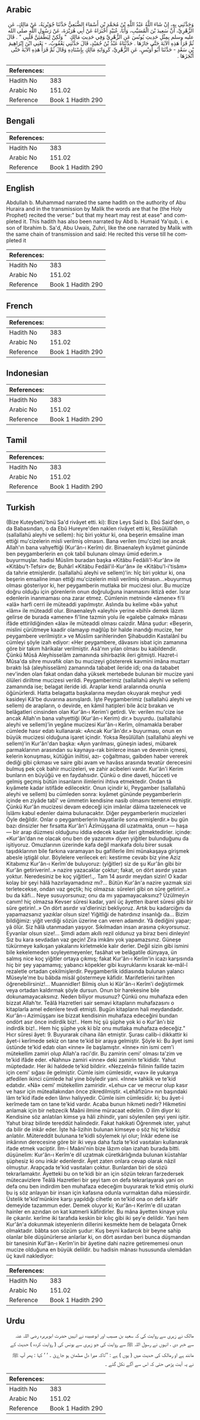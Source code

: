 ## Arabic


<div dir="rtl" lang="ar" style={{fontSize:'larger',backgroundColor:'#f8f9fa',padding:20}}>
وَحَدَّثَنِي بِهِ، إِنْ شَاءَ اللَّهُ عَبْدُ اللَّهِ بْنُ مُحَمَّدِ بْنِ أَسْمَاءَ الضُّبَعِيُّ حَدَّثَنَا جُوَيْرِيَةُ، عَنْ مَالِكٍ، عَنِ الزُّهْرِيِّ، أَنَّ سَعِيدَ بْنَ الْمُسَيَّبِ، وَأَبَا، عُبَيْدٍ أَخْبَرَاهُ عَنْ أَبِي هُرَيْرَةَ، عَنْ رَسُولِ اللَّهِ صلى الله عليه وسلم بِمِثْلِ حَدِيثِ يُونُسَ عَنِ الزُّهْرِيِّ وَفِي حَدِيثِ مَالِكٍ ‏ "‏ وَلَكِنْ لِيَطْمَئِنَّ قَلْبِي ‏"‏ ‏.‏ قَالَ ثُمَّ قَرَأَ هَذِهِ الآيَةَ حَتَّى جَازَهَا ‏.‏ حَدَّثَنَاهُ عَبْدُ بْنُ حُمَيْدٍ، قَالَ حَدَّثَنِي يَعْقُوبُ، - يَعْنِي ابْنَ إِبْرَاهِيمَ بْنِ سَعْدٍ - حَدَّثَنَا أَبُو أُوَيْسٍ، عَنِ الزُّهْرِيِّ، كَرِوَايَةِ مَالِكٍ بِإِسْنَادِهِ وَقَالَ ثُمَّ قَرَأَ هَذِهِ الآيَةَ حَتَّى أَنْجَزَهَا ‏.‏
</div>
<div style={{backgroundColor:'#f8f9fa',padding:20, marginBottom: 10}}><table> <thead> <tr> <th>References:</th> <th></th> </tr> </thead> <tbody><tr><td>Hadith No</td><td>383</td></tr><tr><td>Arabic No</td><td>151.02</td></tr><tr><td>Reference</td><td>Book 1 Hadith 290</td></tr></tbody></table></div>

## Bengali


<div dir="ltr" lang="bn" style={{fontSize:'larger',backgroundColor:'#f8f9fa',padding:20}}>

</div>
<div style={{backgroundColor:'#f8f9fa',padding:20, marginBottom: 10}}><table> <thead> <tr> <th>References:</th> <th></th> </tr> </thead> <tbody><tr><td>Hadith No</td><td>383</td></tr><tr><td>Arabic No</td><td>151.02</td></tr><tr><td>Reference</td><td>Book 1 Hadith 290</td></tr></tbody></table></div>

## English


<div dir="ltr" lang="en" style={{fontSize:'larger',backgroundColor:'#f8f9fa',padding:20}}>
Abdullah b. Muhammad narrated the same hadith on the authority of Abu Huraira and in the transmission by Malik the words are that he (the Holy Prophet) recited the verse:" but that my heart may rest at ease" and completed it. This hadith has also been narrated by Abd b. Humaid Ya'qub, i. e. son of Ibrahim b. Sa'd, Abu Uwais, Zuhri, like the one narrated by Malik with the same chain of transmission and said: He recited this verse till he completed it
</div>
<div style={{backgroundColor:'#f8f9fa',padding:20, marginBottom: 10}}><table> <thead> <tr> <th>References:</th> <th></th> </tr> </thead> <tbody><tr><td>Hadith No</td><td>383</td></tr><tr><td>Arabic No</td><td>151.02</td></tr><tr><td>Reference</td><td>Book 1 Hadith 290</td></tr></tbody></table></div>

## French


<div dir="ltr" lang="fr" style={{fontSize:'larger',backgroundColor:'#f8f9fa',padding:20}}>

</div>
<div style={{backgroundColor:'#f8f9fa',padding:20, marginBottom: 10}}><table> <thead> <tr> <th>References:</th> <th></th> </tr> </thead> <tbody><tr><td>Hadith No</td><td>383</td></tr><tr><td>Arabic No</td><td>151.02</td></tr><tr><td>Reference</td><td>Book 1 Hadith 290</td></tr></tbody></table></div>

## Indonesian


<div dir="ltr" lang="id" style={{fontSize:'larger',backgroundColor:'#f8f9fa',padding:20}}>

</div>
<div style={{backgroundColor:'#f8f9fa',padding:20, marginBottom: 10}}><table> <thead> <tr> <th>References:</th> <th></th> </tr> </thead> <tbody><tr><td>Hadith No</td><td>383</td></tr><tr><td>Arabic No</td><td>151.02</td></tr><tr><td>Reference</td><td>Book 1 Hadith 290</td></tr></tbody></table></div>

## Tamil


<div dir="ltr" lang="ta" style={{fontSize:'larger',backgroundColor:'#f8f9fa',padding:20}}>

</div>
<div style={{backgroundColor:'#f8f9fa',padding:20, marginBottom: 10}}><table> <thead> <tr> <th>References:</th> <th></th> </tr> </thead> <tbody><tr><td>Hadith No</td><td>383</td></tr><tr><td>Arabic No</td><td>151.02</td></tr><tr><td>Reference</td><td>Book 1 Hadith 290</td></tr></tbody></table></div>

## Turkish


<div dir="ltr" lang="tr" style={{fontSize:'larger',backgroundColor:'#f8f9fa',padding:20}}>
(Bize Kuteybetü'bnü Sa'd rivâyet etti. ki): Bize Leys Said b. Ebû Said'den, o da Babasından, o da Ebû Hureyre'den naklen rivâyet etti ki, Resûlüllah (sallallahü aleyhi ve sellem): hiç biri yoktur ki, ona beşerin emsaline iman ettiği mu'cizelerin misli verilmiş olmasın. Bana verilen (mu'cize) ise ancak Allah'ın bana vahyeftiği (Kur'ân-ı Kerîm) dir. Binaenaleyh kıyâmet gününde ben peygamberlerin en çok tabiî bulunanı olmayı ümid ederim.» buyurmuşlar. hadisi Müslim buradan başka «Kitâbu Fedâili'l-Kur'ân» ile «Kitâbu't-Tefsir» de; Buhârî «Kitâbu Fedâil'il-Kur'ân» ile «Kitâbu'l-i'tisâm» da tahrie etmişlerdir. (sallallahü aleyhi ve sellem)'in: hîç biri yoktur ki, ona beşerin emsaline iman ettiği mu'cizelerin misli verilmiş olmasın...»buyurmuş olması gösteriyor ki, her peygamberin mutlaka bir mucizesi olur. Bu mucize doğru olduğu için görenlerin onun doğruluğuna inanmasını iktizâ eder. İsrar edenlerin inanmaması ona zarar etmez. Cümlenin metninde «âmene» fi'li «alâ» harfi cerri ile müteaddi yapılmıştır. Aslında bu kelime «bâ» yahut «lâm» ile müteaddî olur. Binaenaleyh «aleyhi» yerine «bihî» demek lâzım gelirse de burada «amene» fi'line tazmin yolu ile «galebe çalmak» mânası ifâde ettirildiğinden «âla» ile müteaddi olması caizdir. Mâna şudur: «Beşerin, mislini çürütmeye kaadir olamayıp mağlûp bir halde inandığı mucize, her peygambere verilmiştir.» ve Müslim sarihlerinden Şihabuddin Kastalânî bu cümleyi şöyle izah ediyor: «Her peygambere, dâvasını isbat için zamanına göre bir takım hârikalar verilmiştir. Asâ'nın yılan olması bu kabildendir. Çünkü Mûsâ Aleyhisselâm zamanında sihirbazlık ileri gitmişti. Hazret-i Mûsa'da sihre muvafık olan bu mucizeyi göstererek kavmini imâna muztarr bıraktı İsâ (aleyhisselâm) zamanında tababet ileride idi; ona da tababet nev'inden olan fakat ondan daha yüksek mertebede bulunan bir mucize yani ölüleri diriltme mucizesi verildi. Peygamberimiz (sallallahü aleyhi ve sellem) zamanında ise; belagat ileride idi. Araplar kendi aralarında onunla öğünürlerdi. Hatta belagatta başkalarına meydan okuyarak meşhur yedi kasideyi Kâ'be duvarına asınışlardı. İşte Peygamberimiz (sallallahü aleyhi ve sellem) de arapların, o devirde, en kâmil hatipleri bile âciz bırakan ve belâgatleri cinsinden olan Kur'ân-ı Kerim'i getirdi. Ve: verilen mu'cize ise ancak Allah'ın bana vahyettiği (Kur'ân-ı Kerim) dir.» buyurdu. (sallallahü aleyhi ve sellem)’in yegâne mucizesi Kur'ân-ı Kerîm, olmamakla beraber cümlede hasır edatı kullanarak: «Ancak Kur'ân'dır.» buyurması, onun en büyük mucizesi olduğuna işaret içindir. Yoksa Resûlüllah (sallallahü aleyhi ve sellem)'in Kur'ân'dan başka: «Ayın yarılması, güneşin iadesi, mübarek parmaklarının arasından su kaynaya-rak binlerce insan ve devenin içmesi, kelerin konuşması, kütüğün iniltisi, azı- çoğaltması, gaibden haber vererek dediği gibi çıkması ve saire gibi avam ve havâss arasında tevatür derecesini bulmuş pek çok bahir mucizeleri, ve zahir acibeleri vardır. Kur'ân'i Kerim bunların en büyüğü ve en faydahsıdır. Çünkü o dine daveti, hücceti ve gelmiş geçmiş bütün insanların ilimlerini ihtiva etmektedir. Ondan tâ kıyâmete kadar istifâde edilecektir. Onun içindir ki, Peygamber (sallallahü aleyhi ve sellem) bu cümleden sonra: kıyâmet gününde peygamberlerin içinde en ziyâde tabî' ve ümmetin kendisine nasib olmasını temenni etmiştir. Çünkü Kur'ân mucizesi devam edeceği için imânlar dâima tazelenecek ve İslâmı kabul edenler daima bulunacaktır. Diğer peygamberlerin mucizeleri Öyle değildir. Onlar o peygamberlerin hayatlarile sona ermişlerdir.» bu gün bazı dinsizler her fırsatta Kur'ân'i Âzîmüşşana dil uzatmakta, onun — haşa — bir arap düzmesi olduğunu iddia edecek kadar ileri gitmektedirler. içinde: «Kur'ân'dan ne olacak onu ben de yazarım» diyen yiğitler bulunduğunu da işitiyoruz. Omuzlarının üzerinde kafa değil mankafa dolu birer susak taşıdıklarının bile farkına varamayan bu gafillerle ilmi münakaşaya girişmek abesle iştigâl olur. Böylelere verilecek eri: kestirme cevabı biz yine Aziz Kitabımız Kur'ân-ı Kerîm'de buluyoruz: (yiğitler) siz de şu Kur'ân gibi bir Kur'ân getiriverin!..» nazire yazacaklar çoktur; fakat, on dört asırdır yazan yoktur. Neredesiniz be koç yiğitler!.,. Tam 14 asırdır meydan sizin! O kadar kolay bir şeyi hâlâ hazırlayamadınız mı?... Bütün Kur'ân'a nazire yazmak sizi terletecekse, ondan vaz geçtik; hiç olmazsa: sûreleri gibi on sûre getirin!..» bu da kâfi... Neye susuyorsunuz; onu da mı yapamayacaksınız? Üzülmeyin canım! hiç olmazsa Kevser sûresi kadar, yanî üç âyetten ibaret sûresi gibi bir sûre getirin!..» On dört asırdır va'dlerinizi bekliyoruz. Artık bu kadarciğını da yapamazsanız yazıklar olsun size! Yiğitliği de hatırdınız insanlığı da... Bizim bildiğimiz: yiğit verdiği sözün üzerine can veren adamdır. Yâ dediğini yapar; yâ ölür. Siz hâlâ utanmadan yaşıyor. Sıkılmadan insan arasına çıkıyorsunuz. Eyvanlar olsun size!... Şimdi adam akıllı rezil oldunuz ya biraz beni dinleyin! Sız bu kara sevdadan vaz geçin! Zira imkânı yok yapamazsınız. Güneşe tükürmeye kalkışan yakalarını kirletmekle kalır derler. Değil sizin gibi ismini bile kekelemeden soyleyemeyenler, fasâhat ve belâgatile dünyaya, ün salmış nice koç yiğitler ortaya çıkmış; fakat Kur'ân-ı Kerîm'in icazı karşısında hiç bir şey yapamamış; yabancı köpekler gibi kuyruklarını kısarak ke-mâl-î rezaletle ortadan çekilmişlerdir. Peygamberlik iddiasında bulunan yalancı Müseyle'me bu bâbda misâl göstermeye kâfidir. Marifetlerini tarihten öğrenebilirsiniz!... Muannidler! Bilmiş olun ki Kûr'ân-ı Kerîm'i değiştirmek veya ortadan kaldırmak şöyle dursun. Onun bir harekesine bile dokunamayacaksınız. Neden biliyor musunuz? Çünkü onu muhafaza eden bizzat Allah'tır. Teâlâ Hazretleri sair semavi kitapların muhafazasını o kitaplarla amel edenlere tevdi etmişti. Bugün kitapların hali meydandadır. Kur'ân-ı Azimüşşanı ise bizzat kendisinin muhafaza edeceğini bundan ondört asır önce indirdik biz!.. Hem hiç şü şüphe yok ki o Kur'ân'ı biz indirdik biz!.. Hem hiç şüphe yok ki bîz onu mutlaka muhafaza edeceğiz." Hıcr sûresi âyet: 9. Buyurarak cihana ilân etmiştir. Şurası calib-i dikkattir ki âyet-i kerîmede sekiz on tane te'kid bir araya gelmiştir. Şöyle ki: Bu âyet ismi üstünde te'kid edatı olan «inne» ile başlamıştır. «Inne» nin ismi cem'i mütekellim zamiri olup Allah'a raci'dir. Bu zamirin cemi' olması ta'zim ve te'kid ifâde eder. «Nahnu» zamiri «inne» deki zamirin te'kididir. Yahut müptedadır. Her iki haldede te'kid bildirir. «Nezzelnâ» fiilinin failîde tazim için cemi' sığası ile gelmiştir. Cümle isim cümlesidir, «vav» ile yukarıya atfedilen ikinci cümlede hal yine böyledir yani. «Inne» tahkik ve te'kid edatıdır. «Nâ» cemi' mütekellim zamiridir. «Lehu» car ve mecrur olup kasır ve hasır için müteallakından önce zikredilmiştir. «Lehâfizûn» nın başındaki lâm te'kid ifade eden lânvı haliyyedir. Cümle isim cümlesidir. ki; bu âyet-i kerîmede tam on tane te'kid vardır. Acaba bunun hikmeti nedir? Hikmetini anlamak için bir nebzecik Maâni ilmine müracaat edelim. O ilim diyor ki: Kendisine söz anlatılan kimse ya hâli zihindir, yani söylenilen şeyi yeni işitir. Yahut biraz bilirde tereddüt halindedir. Fakat hakikati Öğrenmek ister, yahut da bilir de inkâr eder. İşte hâ-lizihin bulunan kimseye o söz hiç te'kidsiz anlatılır. Mütereddit bulunana te'kidli söylemek iyi olur; İnkâr edene ise inkârının derecesine göre bir iki veya daha fazla te'kid vasıtaları kullanarak ifade etmek vaciptir. İlm-i Maâni'nin bize lâzım olan izahatı burada bitti. düşünelim: Kur'ân-ı Kerîm'e dil uzatmak cüretkârlığında bulunan küstahlar şüphesiz ki onu inkâr edenlerdir. Âyet zaten onlara cevap olarak nâzil olmuştur. Arapçada te'kid vasıtaları çoktur. Bunlardan biri de sözü tekrarlamaktır. Âyetteki bu on te'kidi bir an için sözün tekrarı farzedersek mütecavizlere Teâlâ Hazretleri bir şeyi tam on defa tekrarlayarak yani on defa onu ben indirdim ben muhafaza edeceğim buyurarak te'kid etmiş olurki bu iş söz anlayan bir insan için kafasına odunla vurmaktan daha müessirdir. Üstelik te'kid'münkire karşı yapıldığı cihetle on te'kid ona on defa kâfir demeyide tazammun eder. Demek oluyor ki; Kur'ân-ı Kerîm'e dil uzatan hainler en azından on kat katmerli kâfirdirler. Bu mâna âyetten kinaye yolu ile çıkarılır. kerîme iki tarafıda keskin bir kılıç gibi iki şey'e delildir. Yani hem Kur'ân'a dokunmak isteyenlerin dillerini kesmekte hem de belagata Örnek olmaktadır. bâbta son sözüm şudur: Kuş beyni kadarcık bir beyne sahip olanlar bile düşünürlerse anlarlar ki, on dört asırdan beri bunca düşmandan bir tanesinin Kuf'ân-ı Kerîm'in bir âyetine dahi nazire getirememesi onun mucize olduğuna en büyük delildir. bu hadisin mânası hususunda ulemâdan üç kavil naklediyor:
</div>
<div style={{backgroundColor:'#f8f9fa',padding:20, marginBottom: 10}}><table> <thead> <tr> <th>References:</th> <th></th> </tr> </thead> <tbody><tr><td>Hadith No</td><td>383</td></tr><tr><td>Arabic No</td><td>151.02</td></tr><tr><td>Reference</td><td>Book 1 Hadith 290</td></tr></tbody></table></div>

## Urdu


<div dir="rtl" lang="ur" style={{fontSize:'larger',backgroundColor:'#f8f9fa',padding:20}}>
مالک نے زہری سے روایت کی کہ سعید بن مسیب اور ابوعبیدہ نے انہیں حضرت ابوہریرہ ‌رضی ‌اللہ ‌عنہ ‌ ‌ سے خبر دی ، انہوں نے رسول اللہ ﷺ سے روایت کی جو زہری سے یونس کی ( روایت کردہ ) حدیث کے مانند ہے او رمالک کی حدیث میں ( یوں ) ہے : ’’تاکہ میرا دل مطمئن ہو جاےئ ۔ ‘ ‘ کہا : پھر آپ ﷺ نے یہ آیت پڑھی حتی کہ اس سے آگے نکل گئے ۔
</div>
<div style={{backgroundColor:'#f8f9fa',padding:20, marginBottom: 10}}><table> <thead> <tr> <th>References:</th> <th></th> </tr> </thead> <tbody><tr><td>Hadith No</td><td>383</td></tr><tr><td>Arabic No</td><td>151.02</td></tr><tr><td>Reference</td><td>Book 1 Hadith 290</td></tr></tbody></table></div>